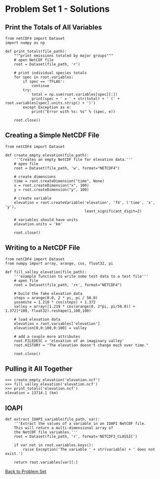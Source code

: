 # Problem Set 1 - Solutions

## Print the Totals of All Variables

    from netCDF4 import Dataset
    import numpy as np
    
    def print_totals(file_path):
        """print emissions totaled by major groups"""
        # open NetCDF file
        root = Dataset(file_path, 'r')
    
        # print individual species totals
        for spec in root.variables:
            if spec == 'TFLAG':
                continue
            try:
                total = np.sum(root.variables[spec][:])
                print(spec + ' = ' + str(total) + ' (' + root.variables[spec].units.strip() + ')')
            except Exception as e:
                print("Error with %s: %s" % (spec, e))
    
        root.close()

## Creating a Simple NetCDF File

    from netCDF4 import Dataset
    
    def create_empty_elevation(file_path):
        '''Creates an empty NetCDF file for elevation data.'''
        # open file
        root = Dataset(file_path, 'w', format="NETCDF4")
        
        # create dimensions
        time = root.createDimension("time", None)
        x = root.createDimension("x", 100)
        y = root.createDimension("y", 100)
        
        # create variable
        elevation = root.createVariable('elevation', 'f4', ('time', 'x', 'y'),
                                        least_significant_digit=2)
        
        # variables should have units
        elevation.units = 'km'
    
        root.close()

## Writing to a NetCDF File

    from netCDF4 import Dataset
    from numpy import array, arange, cos, float32, pi
    
    def fill_valley_elevation(file_path):
        '''example function to write some test data to a test file'''
        # open file
        root = Dataset(file_path, 'r+', format="NETCDF4")
        
        # build the fake elevation data
        steps = arange(0.0, 2 * pi, pi / 50.0)
        yosemite = 1.218 * cos(steps) + 1.372
        valley = array([1.219 * cos(arange(0, 2*pi, pi/50.0)) + 1.372]*100, float32).reshape(1,100,100)
        
        # load elevation data
        elevation = root.variables['elevation']
        elevation[0,0:100,0:100] = valley
        
        # add a couple more attributes
        root.FILEDESC = 'elevation of an imaginary valley'
        root.HISTORY = "The elevation doesn't change much over time."
        
        root.close()

## Pulling it All Together

    >>> create_empty_elevation('elevation.ncf')
    >>> fill_valley_elevation('elevation.ncf')
    >>> print_totals('elevation.ncf')
    elevation = 13714.1 (km)

## IOAPI

    def extract_IOAPI_variable(file_path, var):
        '''Extract the values of a variable in an IOAPI NetCDF file.
        This will return a multi-dimensional array of
        the NetCDF file variables.'''
        root = Dataset(file_path, 'r', format='NETCDF3_CLASSIC')
    
        if var not in root.variables.keys():
            raise Exception('The variable ' + str(variable) + ' does not exist.')
    
        return root.variables[var][:]

[Back to Problem Set](problem_set_1_netcdf4_operations.md)
